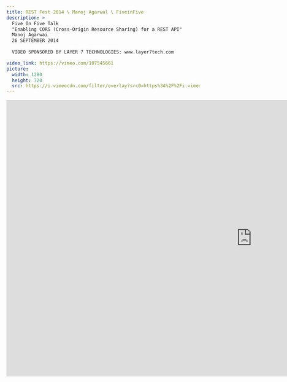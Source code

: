 ```yaml
---
title: REST Fest 2014 \ Manoj Agarwal \ FiveinFive
description: >
  Five In Five Talk
  "Enabling CORS (Cross-Origin Resource Sharing) for a REST API"
  Manoj Agarwai
  26 SEPTEMBER 2014
  
  VIDEO SPONSORED BY LAYER 7 TECHNOLOGIES: www.layer7tech.com

video_link: https://vimeo.com/107545661
picture:
  width: 1280
  height: 720
  src: https://i.vimeocdn.com/filter/overlay?src0=https%3A%2F%2Fi.vimeocdn.com%2Fvideo%2F491016882_1280x720.jpg&src1=http%3A%2F%2Ff.vimeocdn.com%2Fp%2Fimages%2Fcrawler_play.png
---
```

<iframe src="https://player.vimeo.com/video/107545661?title=0&byline=0&portrait=0&badge=0&autopause=0&player_id=0" width="1280" height="720" frameborder="0" title="REST Fest 2014 \ Manoj Agarwal \ FiveinFive" webkitallowfullscreen mozallowfullscreen allowfullscreen></iframe>